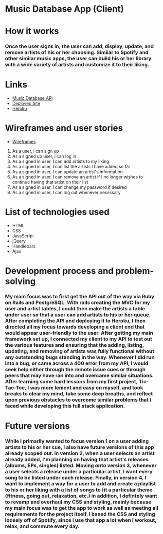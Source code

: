 # Music Database App (Client)

# How it works

### Once the user signs in, the user can add, display, update, and remove artists of his or her choosing. Similar to Spotify and other similar music apps, the user can build his or her library with a wide variety of artists and customize it to their liking.

# Links

* [Music Database API](https://github.com/lucaspchartier/Music-Database-API)
* [Deployed Site](https://lucaspchartier.github.io/Music-Database-Client/)
* [Heroku](https://salty-wave-91914.herokuapp.com/)

# Wireframes and user stories

* [Wireframes](https://i.imgur.com/ory029I.jpg)

1. As a user, I can sign up
2. As a signed up user, I can log in
3. As a signed in user, I can add artists to my liking
4. As a signed in user, I can list the artists I have added so far
5. As a signed in user, I can update an artist's information
6. As a signed in user, I can remove an artist if I no longer wishes to continue having that artist on their list
7. As a signed in user, I can change my password if desired
8. As a signed in user, I can log out whenever necessary

# List of technologies used

* HTML
* CSS
* JavaScript
* jQuery
* Handlebars
* Ajax

# Development process and problem-solving

### My main focus was to first get the API out of the way via Ruby on Rails and PostgreSQL. With rails creating the MVC for my user and artist tables, I could then make the artists a table under user so that a user can add artists to his or her queue. After completing the API and deploying it to Heroku, I then directed all my focus towards developing a client end that would appear user-friendly to the user. After getting my main framework set up, I connected my client to my API to test out the various features and ensuring that the adding, listing, updating, and removing of artists was fully functional without any outstanding bugs standing in the way. Whenever I did run into a bug, or came across a 400 error from my API, I would seek help either through the remote issue cues or through peers that may have ran into and overcame similar situations. After learning some hard lessons from my first project, Tic-Tac-Toe, I was more lenient and easy on myself, and took breaks to clear my mind, take some deep breaths, and reflect upon previous obstacles to overcome similar problems that I faced while developing this full stack application.

# Future versions

### While I primarily wanted to focus version 1 on a user adding artists to his or her cue, I also have future versions of this app already scoped out. In version 2, when a user selects an artist already added, I'm planning on having that artist's releases (albums, EPs, singles) listed. Moving onto version 3, whenever a user selects a release under a particular artist, I want every song to be listed under each release. Finally, in version 4, I want to implement a way for a user to add and create a playlist to his or her liking with a list of songs to fit a particular theme (fitness, going out, relaxation, etc.) In addition, I defintely want to revamp and overhaul my CSS and styling, mainly because my main focus was to get the app to work as well as meeting all requirements for the project itself. I based the CSS and styling loosely off of Spotify, since I use that app a lot when I workout, relax, and commute every day.
